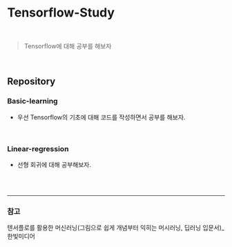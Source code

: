 # Tensorflow-Study

<br/>

> Tensorflow에 대해 공부를 해보자



<br/>

## Repository

### Basic-learning

- 우선 Tensorflow의 기초에 대해 코드를 작성하면서 공부를 해보자.

<br/>

### Linear-regression

- 선형 회귀에 대해 공부해보자.



<br/>

<br/>

-------------

### 참고

텐서플로를 활용한 머신러닝(그림으로 쉽게 개념부터 익히는 머시러닝, 딥러닝 입문서)_한빛미디어
